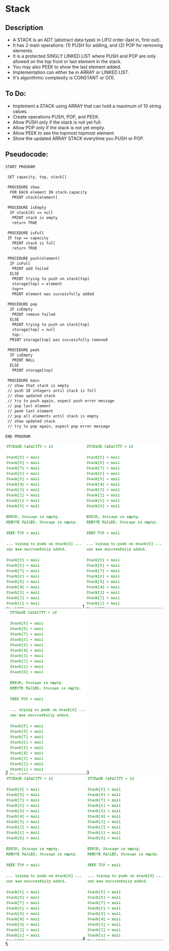 Stack
=======================

## Description

 - A STACK is an ADT (abstract data type) in LIFO order (last in, first out).
 - It has 2 main operations: (1) PUSH for adding, and (2) POP for removing elements.
 - It is a protected SINGLY LINKED LIST where PUSH and POP are only allowed on the top front or last element in the stack.
 - You may also PEEK to show the last element added.
 - Implementation can either be in ARRAY or LINKED LIST.
 - It's algorithmic complexity is CONSTANT or O(1).

## To Do:

 - Implement a STACK using ARRAY that can hold a maximum of 10 string values.
 - Create operations PUSH, POP, and PEEK.
 - Allow PUSH only if the stack is not yet full.
 - Allow POP only if the stack is not yet empty.
 - Allow PEEK to see the topmost topmost element.
 - Show the updated ARRAY STACK everytime you PUSH or POP.

## Pseudocode:

    START PROGRAM
    
     SET capacity, top, stack[]
    
     PROCEDURE show
      FOR EACH element IN stack.capacity
       PRINT stack[element]
    
     PROCEDURE isEmpty
      IF stack[0] == null
       PRINT stack is empty
       return TRUE
    
     PROCEDURE isFull
     IF top == capacity
       PRINT stack is full
       return TRUE
    
     PROCEDURE push(element)
      IF isFull
       PRINT add failed
      ELSE
       PRINT trying to push on stack[top]
       storage[top] = element
       top++
       PRINT element was successfully added
    
     PROCEDURE pop
      IF isEmpty
       PRINT remove failed
      ELSE
       PRINT trying to push on stack[top]
       storage[top] = null
       top--
      PRINT storage[top] was successfully removed
      
     PROCEDURE peek
      IF isEmpty
       PRINT NULL
      ELSE 
       PRINT storage[top]
    
     PROCEDURE main
     // show that stack is empty
     // push 10 integers until stack is full
     // show updated stack
     // try to push again, expect push error message
     // pop last element
     // peek last element
     // pop all elements until stack is empty
     // show updated stack
     // try to pop again, expect pop error message
    
    END PROGRAM 
    
    
 ![alt text][img1]1
 ![alt text][img1]2
 ![alt text][img1]3
 ![alt text][img1]4
 ![alt text][img1]5
    
 [img1]:https://github.com/lvcc-dsa/Students/blob/master/BSIS/Quiza-Cristian/array-stack/Stack%201.PNG
 [img2]:https://github.com/lvcc-dsa/Students/blob/master/BSIS/Quiza-Cristian/array-stack/Stack%202.PNG
 [img3]:https://github.com/lvcc-dsa/Students/blob/master/BSIS/Quiza-Cristian/array-stack/Stack%203.PNG
 [img4]:https://github.com/lvcc-dsa/Students/blob/master/BSIS/Quiza-Cristian/array-stack/Stack%204.PNG
 [img5]:https://github.com/lvcc-dsa/Students/blob/master/BSIS/Quiza-Cristian/array-stack/Stack%205.PNG
    
